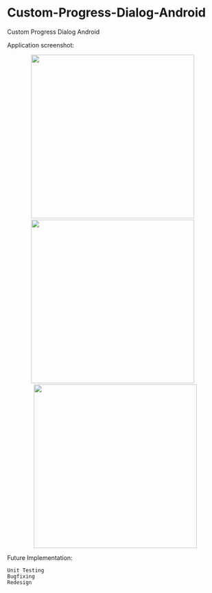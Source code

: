 Custom-Progress-Dialog-Android
==============================

Custom Progress Dialog Android

Application screenshot:

<center>
<img src="https://github.com/ManolescuSebastian/Custom-Progress-Dialog-Android/blob/master/screenshots/screen_shot1.png" height="380px" />&nbsp;&nbsp;&nbsp;
<img src="https://github.com/ManolescuSebastian/Custom-Progress-Dialog-Android/blob/master/screenshots/screen_shot2.png" height="380px" />&nbsp;&nbsp;&nbsp;
<img src="https://github.com/ManolescuSebastian/Custom-Progress-Dialog-Android/blob/master/screenshots/screen_shot3.png" height="380px" />
</center>

Future Implementation:

    Unit Testing
    Bugfixing
    Redesign
    
